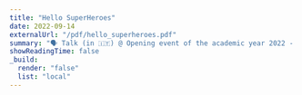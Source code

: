 ```yaml
---
title: "Hello SuperHeroes"
date: 2022-09-14
externalUrl: "/pdf/hello_superheroes.pdf"
summary: "🗣 Talk (in 🇮🇹) @ Opening event of the academic year 2022 - University of Pisa  <br /> We presented SuperHeroesValley to the freshmen Computer Science students."
showReadingTime: false
_build:
  render: "false"
  list: "local"
---
```

